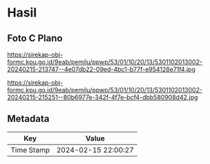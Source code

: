# Hasil

## Foto C Plano

https://sirekap-obj-formc.kpu.go.id/9eab/pemilu/ppwp/53/01/10/20/13/5301102013002-20240215-213747--4e07db22-09ed-4bc1-b77f-e954128e71f4.jpg

https://sirekap-obj-formc.kpu.go.id/9eab/pemilu/ppwp/53/01/10/20/13/5301102013002-20240215-215251--80b6977e-342f-4f7e-bcf4-dbb580908d42.jpg


## Metadata

| Key        | Value               |
| ---------- | ------------------- |
| Time Stamp | 2024-02-15 22:00:27 |



